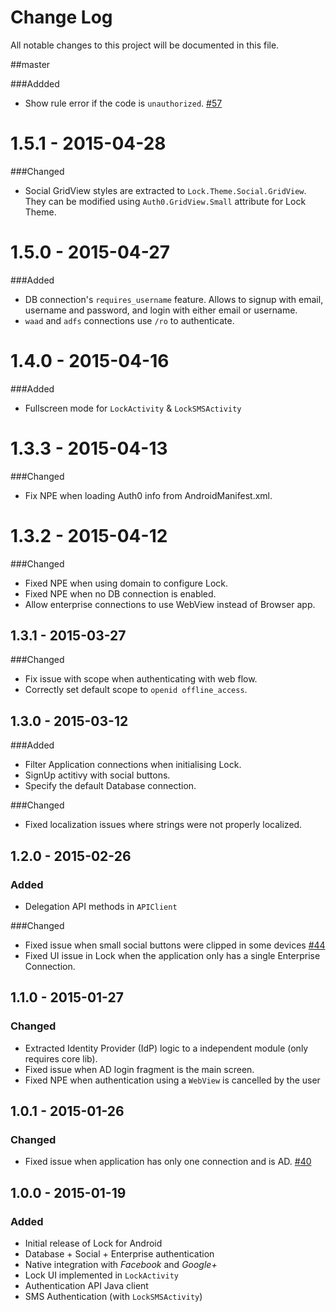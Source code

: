 # Change Log
All notable changes to this project will be documented in this file.

##master

###Addded
- Show rule error if the code is `unauthorized`. [#57](issues/57)

# 1.5.1 - 2015-04-28

###Changed
- Social GridView styles are extracted to `Lock.Theme.Social.GridView`. They can be modified using `Auth0.GridView.Small` attribute for Lock Theme.

# 1.5.0 - 2015-04-27

###Added
- DB connection's `requires_username` feature. Allows to signup with email, username and password, and login with either email or username.
- `waad` and `adfs` connections use `/ro` to authenticate.

# 1.4.0 - 2015-04-16

###Added
- Fullscreen mode for `LockActivity` & `LockSMSActivity`

# 1.3.3 - 2015-04-13

###Changed
- Fix NPE when loading Auth0 info from AndroidManifest.xml.

# 1.3.2 - 2015-04-12

###Changed
- Fixed NPE when using domain to configure Lock.
- Fixed NPE when no DB connection is enabled.
- Allow enterprise connections to use WebView instead of Browser app.

## 1.3.1 - 2015-03-27

###Changed
- Fix issue with scope when authenticating with web flow.
- Correctly set default scope to `openid offline_access`.

## 1.3.0 - 2015-03-12

###Added
- Filter Application connections when initialising Lock.
- SignUp actitivy with social buttons.
- Specify the default Database connection.

###Changed
- Fixed localization issues where strings were not properly localized.


## 1.2.0 - 2015-02-26
### Added
- Delegation API methods in `APIClient`

###Changed
- Fixed issue when small social buttons were clipped in some devices [#44](issues/44)
- Fixed UI issue in Lock when the application only has a single Enterprise Connection.

## 1.1.0 - 2015-01-27
### Changed
- Extracted Identity Provider (IdP) logic to a independent module (only requires core lib).
- Fixed issue when AD login fragment is the main screen.
- Fixed NPE when authentication using a `WebView` is cancelled by the user

## 1.0.1 - 2015-01-26
### Changed
- Fixed issue when application has only one connection and is AD. [#40](issues/40)

## 1.0.0 - 2015-01-19
### Added
- Initial release of Lock for Android
- Database + Social + Enterprise authentication
- Native integration with *Facebook* and *Google+*
- Lock UI implemented in `LockActivity`
- Authentication API Java client
- SMS Authentication (with `LockSMSActivity`)

